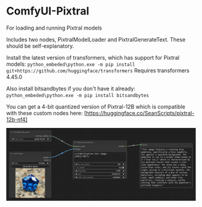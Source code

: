 # ComfyUI-Pixtral
 For loading and running Pixtral models

Includes two nodes, PixtralModelLoader and PixtralGenerateText. These should be self-explanatory.
 
Install the latest version of transformers, which has support for Pixtral models:
`python_embeded\python.exe -m pip install git+https://github.com/huggingface/transformers`
Requires transformers 4.45.0

Also install bitsandbytes if you don't have it already:
`python_embeded\python.exe -m pip install bitsandbytes`

You can get a 4-bit quantized version of Pixtral-12B which is compatible with these custom nodes here:
[https://huggingface.co/SeanScripts/pixtral-12b-nf4]

![Example workflow](pixtral_caption_example.jpg)
